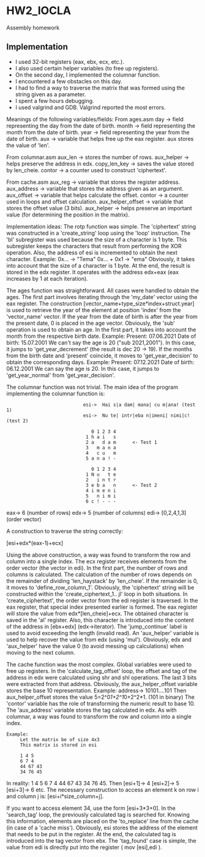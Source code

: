 # HW2_IOCLA

Assembly homework

## Implementation

- I used 32-bit registers (eax, ebx, ecx, etc.).
- I also used certain helper variables (to free up registers).
- On the second day, I implemented the columnar function.
- I encountered a few obstacles on this day.
- I had to find a way to traverse the matrix that was formed using the string given as a parameter.
- I spent a few hours debugging.
- I used valgrind and GDB. Valgrind reported the most errors.

Meanings of the following variables/fields:
From ages.asm
day -> field representing the day from the date of birth.
month -> field representing the month from the date of birth.
year -> field representing the year from the date of birth.
aux -> variable that helps free up the eax register.
aux stores the value of 'len'.

From columnar.asm
aux_len -> stores the number of rows.
aux_helper -> helps preserve the address in edx.
copy_len_key -> saves the value stored by len_cheie.
contor -> a counter used to construct 'ciphertext'.

From cache.asm
aux_reg -> variable that stores the register address.
aux_address -> variable that stores the address given as an argument.
aux_offset -> variable that helps calculate the offset.
contor -> a counter used in loops and offset calculation.
aux_helper_offset -> variable that stores the offset value (3 bits).
aux_helper -> helps preserve an important value (for determining the position in the matrix).

Implementation ideas:
The rotp function was simple. The 'ciphertext' string was constructed in a 'create_string' loop using the 'loop' instruction.
The 'bl' subregister was used because the size of a character is 1 byte.
This subregister keeps the characters that result from performing the XOR operation.
Also, the address of esi is incremented to obtain the next character.
Example:
0x... -> "Tema"
0x... + 0x1 -> "ema"
Obviously, it takes into account that the size of a character is 1 byte.
At the end, the result is stored in the edx register. It operates with the address edx+eax (eax increases by 1 at each iteration).

The ages function was straightforward. All cases were handled to obtain the ages.
The first part involves iterating through the 'my_date' vector using the eax register.
The construction [vector_name+type_size*index+struct.year] is used to retrieve the year of the element at position 'index' from the 'vector_name' vector.
If the year from the date of birth is after the year from the present date, 0 is placed in the age vector.
Obviously, the 'sub' operation is used to obtain an age. In the first part, it takes into account the month from the respective birth date.
Example:
Present: 07.06.2021
Date of birth: 15.07.2001 
We can't say the age is 20 ("sub 2021,2001").
In this case, it jumps to 'get_year_decrement' (the result is dec 20 -> 19).
If the months from the birth date and 'present' coincide, it moves to 'get_year_decision' to obtain the corresponding days.
Example:
Present: 07.12.2021
Date of birth: 06.12.2001 
We can say the age is 20.
In this case, it jumps to 'get_year_normal' from 'get_year_decision'.

The columnar function was not trivial.
The main idea of the program implementing the columnar function is:

```
                            esi->  Hai s|a dam| mana| cu m|ana! (test 1)
                            esi->  Nu te| intr|eba n|imeni| nimi|c! (test 2)

                               0 1 2 3 4
                             1 h a i   s
                             2 a   d a m      <- Test 1
                             3   m a n a
                             4   c u   m
                             5 a n a ! -     
                                      
                               0 1 2 3 4                  
                             1 N u   t e                          
                             2   i n t r                           
                             3 e b a   n      <- Test 2                
                             4 i m e n i                       
                             5   n i m i                       
                             6 c ! - - -
```
eax-> 6 (number of rows)
edx-> 5 (number of columns)
edi-> [0,2,4,1,3] (order vector)
   
A construction to traverse the string correctly:
    
[esi+edx*(eax-1)+ecx]

Using the above construction, a way was found to transform the row and column into a single index.
The ecx register receives elements from the order vector (the vector in edi).
In the first part, the number of rows and columns is calculated. The calculation of the number of rows depends on the remainder of dividing 'len_haystack' by 'len_cheie'.
If the remainder is 0, it moves to 'define_row_column_1'.
Obviously, the 'ciphertext' string will be constructed within the 'create_ciphertext_1.. jl' loop in both situations.
In 'create_ciphertext', the order vector from the edi register is traversed.
In the eax register, that special index presented earlier is formed. The eax register will store the value from edx*[len_cheie]+ecx.
The obtained character is saved in the 'al' register. Also, this character is introduced into the content of the address in [ebx+edx] (edx->iterator).
The 'jump_continue' label is used to avoid exceeding the length (invalid read).
An 'aux_helper' variable is used to help recover the value from edx (using 'mul').
Obviously, edx and 'aux_helper' have the value 0 (to avoid messing up calculations) when moving to the next column.

The cache function was the most complex.
Global variables were used to free up registers.
In the 'calculate_tag_offset' loop, the offset and tag of the address in edx were calculated using shr and shl operations.
The last 3 bits were extracted from that address. Obviously, the aux_helper_offset variable stores the base 10 representation.
Example:
   address-> 10101....101
   Then aux_helper_offset stores the value 5=2^0*1+2^1*0+2^2*1. (101 in binary)
The 'contor' variable has the role of transforming the numeric result to base 10.
The 'aux_address' variable stores the tag calculated in edx.
As with columnar, a way was found to transform the row and column into a single index.

```
Example:
     Let the matrix be of size 4x3
     This matrix is stored in esi
     
     1 4 5
     6 7 4
     44 67 43
     34 76 45
```

In reality: 1 4 5 6 7 4 44 67 43 34 76 45.
Then
  [esi+1]-> 4
  [esi+2]-> 5
  [esi+3]-> 6
  etc.
 The necessary construction to access an element k on row i and column j is: [esi+i*size_column+j].

If you want to access element 34, use the form [esi+3*3+0].
In the 'search_tag' loop, the previously calculated tag is searched for.
Knowing this information, elements are placed on the 'to_replace' line from the cache (in case of a 'cache miss').
Obviously, esi stores the address of the element that needs to be put in the register.
At the end, the calculated tag is introduced into the tag vector from ebx.
The 'tag_found' case is simple, the value from edi is directly put into the register ( mov [esi],edi ).
